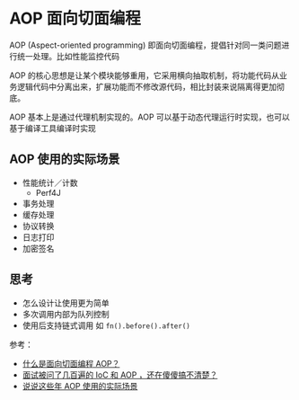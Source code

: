 # AOP 面向切面编程

AOP (Aspect-oriented programming) 即面向切面编程，提倡针对同一类问题进行统一处理。比如性能监控代码

AOP 的核心思想是让某个模块能够重用，它采用横向抽取机制，将功能代码从业务逻辑代码中分离出来，扩展功能而不修改源代码，相比封装来说隔离得更加彻底。

AOP 基本上是通过代理机制实现的。AOP 可以基于动态代理运行时实现，也可以基于编译工具编译时实现

## AOP 使用的实际场景

- 性能统计／计数
  - Perf4J
- 事务处理
- 缓存处理
- 协议转换
- 日志打印
- 加密签名

## 思考

- 怎么设计让使用更为简单
- 多次调用内部为队列控制
- 使用后支持链式调用 如 `fn().before().after()`

参考：

- [什么是面向切面编程 AOP？](https://www.zhihu.com/question/24863332)
- [面试被问了几百遍的 IoC 和 AOP ，还在傻傻搞不清楚？](https://mp.weixin.qq.com/s/9_lUOU2tgVUf5VMZImfWJA)
- [说说这些年 AOP 使用的实际场景](https://zhuanlan.zhihu.com/p/39196982)
